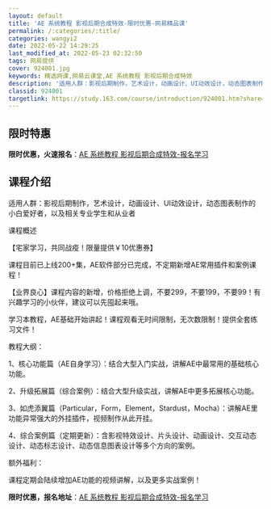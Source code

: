 ```yaml
---
layout: default
title: 'AE 系统教程 影视后期合成特效-限时优惠-网易精品课'
permalink: /:categories/:title/
categories: wangyi2
date: 2022-05-22 14:29:25
last_modified_at: 2022-05-23 02:32:50
tags: 网易提供
cover: 924001.jpg
keywords: 精选网课,网易云课堂,AE 系统教程 影视后期合成特效
description: '适用人群：影视后期制作，艺术设计，动画设计、UI动效设计，动态图表制作的小白爱好者，以及相关专业学生和从业者课程概述【宅'
classid: 924001
targetlink: https://study.163.com/course/introduction/924001.htm?share=1&shareId=1025206652&utm_campaign=share&utm_medium=iphoneShare&utm_source=&utm_u=1025206652
---
```


## 限时特惠

**限时优惠，火速报名**：[AE 系统教程 影视后期合成特效-报名学习](https://study.163.com/course/introduction/924001.htm?share=1&shareId=1025206652&utm_campaign=share&utm_medium=iphoneShare&utm_source=&utm_u=1025206652)

## 课程介绍

适用人群：影视后期制作，艺术设计，动画设计、UI动效设计，动态图表制作的小白爱好者，以及相关专业学生和从业者



课程概述

【宅家学习，共同战疫！限量提供￥10优惠券】



课程目前已上线200+集，AE软件部分已完成，不定期新增AE常用插件和案例课程！



【业界良心】课程内容的新增，价格拒绝上调，不要299，不要199，不要99！有兴趣学习的小伙伴，建议可以先囤起来哦。



学习本教程，AE基础开始讲起！课程观看无时间限制，无次数限制！提供全套练习文件！



教程大纲：

1、核心功能篇（AE自身学习）：结合大型入门实战，讲解AE中最常用的基础核心功能。

2、升级拓展篇（综合案例）：结合大型升级实战，讲解AE中更多拓展核心功能。

3、如虎添翼篇（Particular，Form，Element，Stardust，Mocha）：讲解AE里功能异常强大的外挂插件，视频制作从此开挂。

4、综合案例篇（定期更新）：含影视特效设计、片头设计、动画设计、交互动态设计、动态标志设计、动态信息图表设计等多个方向的案例。



额外福利：

课程定期会陆续增加AE功能的视频讲解，以及更多实战案例！

**限时优惠，报名地址**：[AE 系统教程 影视后期合成特效-报名学习](https://study.163.com/course/introduction/924001.htm?share=1&shareId=1025206652&utm_campaign=share&utm_medium=iphoneShare&utm_source=&utm_u=1025206652)

